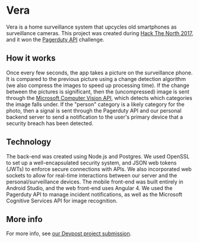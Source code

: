 # Vera
Vera is a home surveillance system that upcycles old smartphones as surveillance cameras. This project was created during [Hack The North 2017](https://hackthenorth.com/), and it won the [Pagerduty API](https://v2.developer.pagerduty.com/docs/events-api) challenge.

## How it works
Once every few seconds, the app takes a picture on the surveillance phone. It is compared to the previous picture using a change detection algorithm (we also compress the images to speed up processing time). If the change between the pictures is significant, then the (uncompressed) image is sent through the [Microsoft Computer Vision API](https://azure.microsoft.com/en-ca/services/cognitive-services/computer-vision/), which detects which categories the image falls under. If the "person" category is a likely category for the photo, then a signal is sent through the Pagerduty API and our personal backend server to send a notification to the user's primary device that a security breach has been detected.

## Technology
The back-end was created using Node.js and Postgres. We used OpenSSL to set up a well-encapsulated security system, and JSON web tokens (JWTs) to enforce secure connections with APIs. We also incorporated web sockets to allow for real-time interactions between our server and the personal/surveillance devices. The mobile front-end was built entirely in Android Studio, and the web front-end uses Angular 4. We used the Pagerduty API to manage incident notifications, as well as the Microsoft Cognitive Services API for image recognition.

## More info
For more info, see [our Devpost project submission](https://devpost.com/software/vera).
